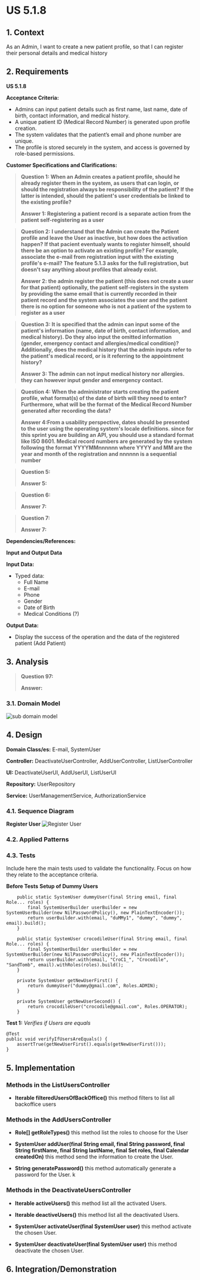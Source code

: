 # US 5.1.8


## 1. Context

As an Admin, I want to create a new patient profile, so that I can register their personal details and medical history

## 2. Requirements

**US 5.1.8** 

**Acceptance Criteria:** 

- Admins can input patient details such as first name, last name, date of birth, contact information, and medical history.
- A unique patient ID (Medical Record Number) is generated upon profile creation.
- The system validates that the patient’s email and phone number are unique.
- The profile is stored securely in the system, and access is governed by role-based permissions.

**Customer Specifications and Clarifications:**

> **Question 1: When an Admin creates a patient profile, should he already register them in the system, as users that can login, or should the registration always be responsibility of the patient? If the latter is intended, should the patient's user credentials be linked to the existing profile?**
>
> **Answer 1: Registering a patient record is a separate action from the patient self-registering as a user** 

> **Question 2: I understand that the Admin can create the Patient profile and leave the User as inactive, but how does the activation happen? If that pacient eventualy wants to register himself, should there be an option to activate an existing profile? For example, associate the e-mail from registration input with the existing profile's e-mail? The feature 5.1.3 asks for the full registration, but doesn't say anything about profiles that already exist.**
>
> **Answer 2: the admin register the patient (this does not create a user for that patient) optionally, the patient self-registers in the system by providing the same email that is currently recorded in their patient record and the system associates the user and the patient there is no option for someone who is not a patient of the system to register as a user** 

> **Question 3: It is specified that the admin can input some of the patient's information (name, date of birth, contact information, and medical history). Do they also input the omitted information (gender, emergency contact and allergies/medical condition)? Additionally, does the medical history that the admin inputs refer to the patient's medical record, or is it referring to the appointment history?**
>
> **Answer 3: The admin can not input medical history nor allergies. they can however input gender and emergency contact.** 

> **Question 4: When the administrator starts creating the patient profile, what format(s) of the date of birth will they need to enter? Furthermore, what will be the format of the Medical Record Number generated after recording the data?**
>
> **Answer 4:From a usability perspective, dates should be presented to the user using the operating system's locale definitions. since for this sprint you are building an API, you should use a standard format like ISO 8601. Medical record numbers are generated by the system following the format YYYYMMnnnnnn where YYYY and MM are the year and month of the registration and nnnnnn is a sequential number** 

> **Question 5:**
>
> **Answer 5:** 

> **Question 6:**
>
> **Answer 7:** 

> **Question 7:**
>
> **Answer 7:** 

**Dependencies/References:**


[//]: # (* There is a dependency to "USG007:  "As a Project Manager, I want the system to support and apply authentication and authorization for all its users and functionalities.", since is necessary to be able to Sign Up as admin to create others Users.)

**Input and Output Data**

**Input Data:**

* Typed data:
    * Full Name
    * E-mail
    * Phone
    * Gender
    * Date of Birth
    * Medical Conditions (?)


**Output Data:**
* Display the success of the operation and the data of the registered patient (Add Patient)

## 3. Analysis

> **Question 97:** 
> 
> **Answer:** 

### 3.1. Domain Model
![sub domain model](us1000-sub-domain-model.svg)

## 4. Design


**Domain Class/es:** E-mail, SystemUser

**Controller:** DeactivateUserController, AddUserController, ListUserController

**UI:** DeactivateUserUI, AddUserUI, ListUserUI

**Repository:**	UserRepository

**Service:** UserManagementService, AuthorizationService



### 4.1. Sequence Diagram

**Register User**
![Register User](us1000-sequence-diagram-register.svg "Register User")




### 4.2. Applied Patterns

### 4.3. Tests

Include here the main tests used to validate the functionality. Focus on how they relate to the acceptance criteria.



**Before Tests** **Setup of Dummy Users**

```
    public static SystemUser dummyUser(final String email, final Role... roles) {
        final SystemUserBuilder userBuilder = new SystemUserBuilder(new NilPasswordPolicy(), new PlainTextEncoder());
        return userBuilder.with(email, "duMMy1", "dummy", "dummy", email).build();
    }

    public static SystemUser crocodileUser(final String email, final Role... roles) {
        final SystemUserBuilder userBuilder = new SystemUserBuilder(new NilPasswordPolicy(), new PlainTextEncoder());
        return userBuilder.with(email, "CroC1_", "Crocodile", "SandTomb", email).withRoles(roles).build();
    }

    private SystemUser getNewUserFirst() {
        return dummyUser("dummy@gmail.com", Roles.ADMIN);
    }

    private SystemUser getNewUserSecond() {
        return crocodileUser("crocodile@gmail.com", Roles.OPERATOR);
    }

```

**Test 1:** *Verifies if Users are equals*


```
@Test
public void verifyIfUsersAreEquals() {
    assertTrue(getNewUserFirst().equals(getNewUserFirst()));
}
````


## 5. Implementation


### Methods in the ListUsersController
* **Iterable<SystemUser> filteredUsersOfBackOffice()**  this method filters to list all backoffice users



### Methods in the AddUsersController

* **Role[] getRoleTypes()** this method list the roles to choose for the User

* **SystemUser addUser(final String email, final String password, final String firstName,
  final String lastName, final Set<Role> roles, final Calendar createdOn)**  this method send the information to create the User.

* **String generatePassword()** this method automatically generate a password for the User. 
k


### Methods in the DeactivateUsersController

* **Iterable<SystemUser> activeUsers()** this method list all the activated Users. 

* **Iterable<SystemUser> deactiveUsers()** this method list all the deactivated Users.

* **SystemUser activateUser(final SystemUser user)** this method activate the chosen User.

* **SystemUser deactivateUser(final SystemUser user)** this method deactivate the chosen User. 


## 6. Integration/Demonstration



[//]: # (## 7. Observations)

[//]: # ()
[//]: # (*This section should be used to include any content that does not fit any of the previous sections.*)

[//]: # ()
[//]: # (*The team should present here, for instance, a critical perspective on the developed work including the analysis of alternative solutions or related works*)

[//]: # ()
[//]: # (*The team should include in this section statements/references regarding third party works that were used in the development this work.*)